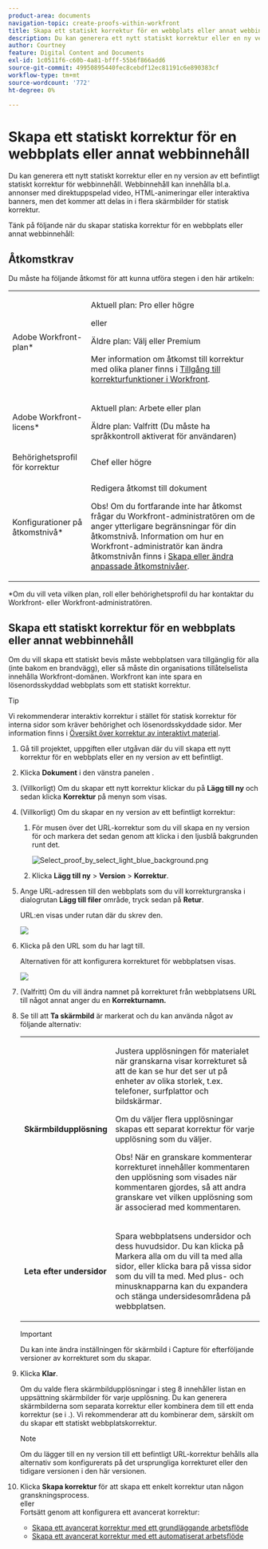 ```yaml
---
product-area: documents
navigation-topic: create-proofs-within-workfront
title: Skapa ett statiskt korrektur för en webbplats eller annat webbinnehåll
description: Du kan generera ett nytt statiskt korrektur eller en ny version av ett befintligt statiskt korrektur för webbinnehåll. Webbinnehåll kan innehålla bl.a. annonser med direktuppspelad video, HTML-animeringar eller interaktiva banners, men det kommer att delas in i flera skärmbilder för statisk korrektur.
author: Courtney
feature: Digital Content and Documents
exl-id: 1c0511f6-c60b-4a81-bfff-55b6f866add6
source-git-commit: 49950895440fec8cebdf12ec81191c6e890383cf
workflow-type: tm+mt
source-wordcount: '772'
ht-degree: 0%

---
```


# Skapa ett statiskt korrektur för en webbplats eller annat webbinnehåll

Du kan generera ett nytt statiskt korrektur eller en ny version av ett befintligt statiskt korrektur för webbinnehåll. Webbinnehåll kan innehålla bl.a. annonser med direktuppspelad video, HTML-animeringar eller interaktiva banners, men det kommer att delas in i flera skärmbilder för statisk korrektur.

Tänk på följande när du skapar statiska korrektur för en webbplats eller annat webbinnehåll:

## Åtkomstkrav

Du måste ha följande åtkomst för att kunna utföra stegen i den här artikeln:

<table style="table-layout:auto"> 
 <col> 
 <col> 
 <tbody> 
  <tr> 
   <td role="rowheader">Adobe Workfront-plan*</td> 
   <td> <p>Aktuell plan: Pro eller högre</p> <p>eller</p> <p>Äldre plan: Välj eller Premium</p> <p>Mer information om åtkomst till korrektur med olika planer finns i <a href="/help/quicksilver/administration-and-setup/manage-workfront/configure-proofing/access-to-proofing-functionality.md" class="MCXref xref">Tillgång till korrekturfunktioner i Workfront</a>.</p> </td> 
  </tr> 
  <tr> 
   <td role="rowheader">Adobe Workfront-licens*</td> 
   <td> <p>Aktuell plan: Arbete eller plan</p> <p>Äldre plan: Valfritt (Du måste ha språkkontroll aktiverat för användaren)</p> </td> 
  </tr> 
  <tr> 
   <td role="rowheader">Behörighetsprofil för korrektur </td> 
   <td>Chef eller högre</td> 
  </tr> 
  <tr> 
   <td role="rowheader">Konfigurationer på åtkomstnivå*</td> 
   <td> <p>Redigera åtkomst till dokument</p> <p>Obs! Om du fortfarande inte har åtkomst frågar du Workfront-administratören om de anger ytterligare begränsningar för din åtkomstnivå. Information om hur en Workfront-administratör kan ändra åtkomstnivån finns i <a href="../../../administration-and-setup/add-users/configure-and-grant-access/create-modify-access-levels.md" class="MCXref xref">Skapa eller ändra anpassade åtkomstnivåer</a>.</p> </td> 
  </tr> 
 </tbody> 
</table>

&#42;Om du vill veta vilken plan, roll eller behörighetsprofil du har kontaktar du Workfront- eller Workfront-administratören.

## Skapa ett statiskt korrektur för en webbplats eller annat webbinnehåll

Om du vill skapa ett statiskt bevis måste webbplatsen vara tillgänglig för alla (inte bakom en brandvägg), eller så måste din organisations tillåtelselista innehålla Workfront-domänen. Workfront kan inte spara en lösenordsskyddad webbplats som ett statiskt korrektur.

>[!TIP]
>
>Vi rekommenderar interaktiv korrektur i stället för statisk korrektur för interna sidor som kräver behörighet och lösenordsskyddade sidor. Mer information finns i [Översikt över korrektur av interaktivt material](../../../review-and-approve-work/proofing/proofing-overview/interactive-content-proofs.md).

1. Gå till projektet, uppgiften eller utgåvan där du vill skapa ett nytt korrektur för en webbplats eller en ny version av ett befintligt.
1. Klicka **Dokument** i den vänstra panelen .
1. (Villkorligt) Om du skapar ett nytt korrektur klickar du på **Lägg till ny** och sedan klicka **Korrektur** på menyn som visas.
1. (Villkorligt) Om du skapar en ny version av ett befintligt korrektur:

   1. För musen över det URL-korrektur som du vill skapa en ny version för och markera det sedan genom att klicka i den ljusblå bakgrunden runt det.

      ![Select_proof_by_select_light_blue_background.png](assets/select-proof-by-selecting-light-blue-background-350x52.png)

   1. Klicka **Lägg till ny** > **Version** > **Korrektur**.

1. Ange URL-adressen till den webbplats som du vill korrekturgranska i dialogrutan **Lägg till filer** område, tryck sedan på **Retur**.

   URL:en visas under rutan där du skrev den.

   ![](assets/url-name-appears-below-350x142.png)

1. Klicka på den URL som du har lagt till.

   Alternativen för att konfigurera korrekturet för webbplatsen visas.

   ![](assets/interactive-proof-radio-btn-area-350x199.png)

1. (Valfritt) Om du vill ändra namnet på korrekturet från webbplatsens URL till något annat anger du en **Korrekturnamn.**
1. Se till att **Ta skärmbild** är markerat och du kan använda något av följande alternativ:

   <table style="table-layout:auto"> 
    <col> 
    <col> 
    <tbody> 
     <tr> 
      <td role="rowheader"><strong>Skärmbildupplösning</strong> </td> 
      <td> <p>Justera upplösningen för materialet när granskarna visar korrekturet så att de kan se hur det ser ut på enheter av olika storlek, t.ex. telefoner, surfplattor och bildskärmar.</p> <p>Om du väljer flera upplösningar skapas ett separat korrektur för varje upplösning som du väljer.</p> <p>Obs! När en granskare kommenterar korrekturet innehåller kommentaren den upplösning som visades när kommentaren gjordes, så att andra granskare vet vilken upplösning som är associerad med kommentaren. </p> </td> 
     </tr> 
     <tr> 
      <td role="rowheader"><strong>Leta efter undersidor</strong> </td> 
      <td> <p>Spara webbplatsens undersidor och dess huvudsidor. Du kan klicka på Markera alla om du vill ta med alla sidor, eller klicka bara på vissa sidor som du vill ta med. Med plus- och minusknapparna kan du expandera och stänga undersidesområdena på webbplatsen.</p> </td> 
     </tr> 
    </tbody> 
   </table>

   >[!IMPORTANT]
   >
   >Du kan inte ändra inställningen för skärmbild i Capture för efterföljande versioner av korrekturet som du skapar.

1. Klicka **Klar**.

   Om du valde flera skärmbildupplösningar i steg 8 innehåller listan en uppsättning skärmbilder för varje upplösning. Du kan generera skärmbilderna som separata korrektur eller kombinera dem till ett enda korrektur (se i .). Vi rekommenderar att du kombinerar dem, särskilt om du skapar ett statiskt webbplatskorrektur.

   >[!NOTE]
   >
   >Om du lägger till en ny version till ett befintligt URL-korrektur behålls alla alternativ som konfigurerats på det ursprungliga korrekturet eller den tidigare versionen i den här versionen.

1. Klicka **Skapa korrektur** för att skapa ett enkelt korrektur utan någon granskningsprocess.\
   eller\
   Fortsätt genom att konfigurera ett avancerat korrektur:

   * [Skapa ett avancerat korrektur med ett grundläggande arbetsflöde](../../../review-and-approve-work/proofing/creating-proofs-within-workfront/configure-basic-proof-workflow.md)
   * [Skapa ett avancerat korrektur med ett automatiserat arbetsflöde](../../../review-and-approve-work/proofing/creating-proofs-within-workfront/create-automated-proof-workflow.md)
